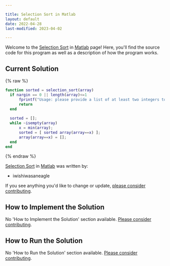 ```yaml
---

title: Selection Sort in Matlab
layout: default
date: 2022-04-28
last-modified: 2023-04-02

---
```


Welcome to the [Selection Sort](https://sampleprograms.io/projects/selection-sort) in [Matlab](https://sampleprograms.io/languages/matlab) page! Here, you'll find the source code for this program as well as a description of how the program works.

## Current Solution

{% raw %}

```matlab
function sorted = selection_sort(array)
  if nargin == 0 || length(array)<=1
      fprintf("Usage: please provide a list of at least two integers to sort in the format [1 2 3 4 5]\n");
      return
  end  
  
  sorted = [];
  while ~isempty(array)
      x = min(array);
      sorted = [ sorted array(array==x) ];
      array(array==x) = [];  
  end
end
```

{% endraw %}

[Selection Sort](https://sampleprograms.io/projects/selection-sort) in [Matlab](https://sampleprograms.io/languages/matlab) was written by:

- iwishiwasaneagle

If you see anything you'd like to change or update, [please consider contributing](https://github.com/TheRenegadeCoder/sample-programs).

## How to Implement the Solution

No 'How to Implement the Solution' section available. [Please consider contributing](https://github.com/TheRenegadeCoder/sample-programs-website).

## How to Run the Solution

No 'How to Run the Solution' section available. [Please consider contributing](https://github.com/TheRenegadeCoder/sample-programs-website).